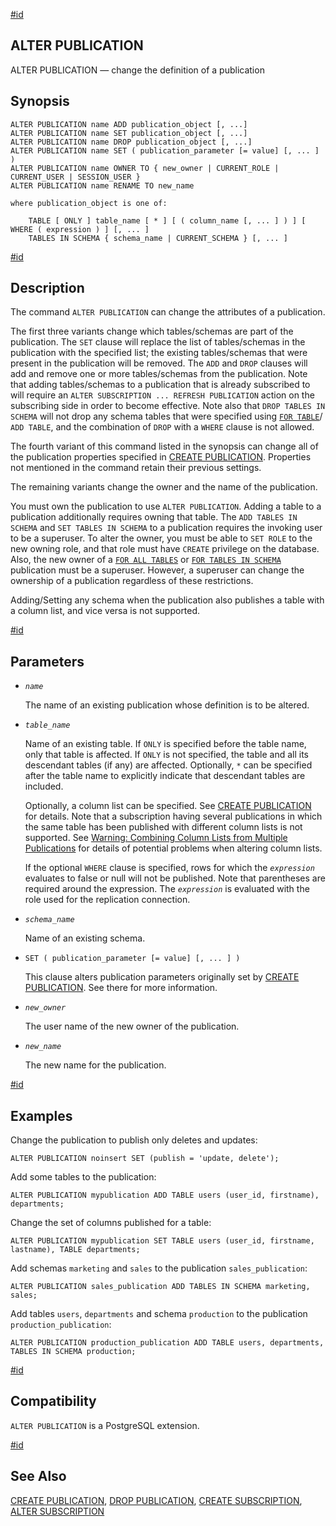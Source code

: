 [#id](#SQL-ALTERPUBLICATION)

## ALTER PUBLICATION

ALTER PUBLICATION — change the definition of a publication

## Synopsis

```
ALTER PUBLICATION name ADD publication_object [, ...]
ALTER PUBLICATION name SET publication_object [, ...]
ALTER PUBLICATION name DROP publication_object [, ...]
ALTER PUBLICATION name SET ( publication_parameter [= value] [, ... ] )
ALTER PUBLICATION name OWNER TO { new_owner | CURRENT_ROLE | CURRENT_USER | SESSION_USER }
ALTER PUBLICATION name RENAME TO new_name

where publication_object is one of:

    TABLE [ ONLY ] table_name [ * ] [ ( column_name [, ... ] ) ] [ WHERE ( expression ) ] [, ... ]
    TABLES IN SCHEMA { schema_name | CURRENT_SCHEMA } [, ... ]
```

[#id](#id-1.9.3.25.5)

## Description

The command `ALTER PUBLICATION` can change the attributes of a publication.

The first three variants change which tables/schemas are part of the publication. The `SET` clause will replace the list of tables/schemas in the publication with the specified list; the existing tables/schemas that were present in the publication will be removed. The `ADD` and `DROP` clauses will add and remove one or more tables/schemas from the publication. Note that adding tables/schemas to a publication that is already subscribed to will require an `ALTER SUBSCRIPTION ... REFRESH PUBLICATION` action on the subscribing side in order to become effective. Note also that `DROP TABLES IN SCHEMA` will not drop any schema tables that were specified using [`FOR TABLE`](sql-createpublication#SQL-CREATEPUBLICATION-FOR-TABLE)/ `ADD TABLE`, and the combination of `DROP` with a `WHERE` clause is not allowed.

The fourth variant of this command listed in the synopsis can change all of the publication properties specified in [CREATE PUBLICATION](sql-createpublication). Properties not mentioned in the command retain their previous settings.

The remaining variants change the owner and the name of the publication.

You must own the publication to use `ALTER PUBLICATION`. Adding a table to a publication additionally requires owning that table. The `ADD TABLES IN SCHEMA` and `SET TABLES IN SCHEMA` to a publication requires the invoking user to be a superuser. To alter the owner, you must be able to `SET ROLE` to the new owning role, and that role must have `CREATE` privilege on the database. Also, the new owner of a [`FOR ALL TABLES`](sql-createpublication#SQL-CREATEPUBLICATION-FOR-ALL-TABLES) or [`FOR TABLES IN SCHEMA`](sql-createpublication#SQL-CREATEPUBLICATION-FOR-TABLES-IN-SCHEMA) publication must be a superuser. However, a superuser can change the ownership of a publication regardless of these restrictions.

Adding/Setting any schema when the publication also publishes a table with a column list, and vice versa is not supported.

[#id](#id-1.9.3.25.6)

## Parameters

- _`name`_

  The name of an existing publication whose definition is to be altered.

- _`table_name`_

  Name of an existing table. If `ONLY` is specified before the table name, only that table is affected. If `ONLY` is not specified, the table and all its descendant tables (if any) are affected. Optionally, `*` can be specified after the table name to explicitly indicate that descendant tables are included.

  Optionally, a column list can be specified. See [CREATE PUBLICATION](sql-createpublication) for details. Note that a subscription having several publications in which the same table has been published with different column lists is not supported. See [Warning: Combining Column Lists from Multiple Publications](logical-replication-col-lists#LOGICAL-REPLICATION-COL-LIST-COMBINING) for details of potential problems when altering column lists.

  If the optional `WHERE` clause is specified, rows for which the _`expression`_ evaluates to false or null will not be published. Note that parentheses are required around the expression. The _`expression`_ is evaluated with the role used for the replication connection.

- _`schema_name`_

  Name of an existing schema.

- `SET ( publication_parameter [= value] [, ... ] )`

  This clause alters publication parameters originally set by [CREATE PUBLICATION](sql-createpublication). See there for more information.

- _`new_owner`_

  The user name of the new owner of the publication.

- _`new_name`_

  The new name for the publication.

[#id](#id-1.9.3.25.7)

## Examples

Change the publication to publish only deletes and updates:

```
ALTER PUBLICATION noinsert SET (publish = 'update, delete');
```

Add some tables to the publication:

```
ALTER PUBLICATION mypublication ADD TABLE users (user_id, firstname), departments;
```

Change the set of columns published for a table:

```
ALTER PUBLICATION mypublication SET TABLE users (user_id, firstname, lastname), TABLE departments;
```

Add schemas `marketing` and `sales` to the publication `sales_publication`:

```
ALTER PUBLICATION sales_publication ADD TABLES IN SCHEMA marketing, sales;
```

Add tables `users`, `departments` and schema `production` to the publication `production_publication`:

```
ALTER PUBLICATION production_publication ADD TABLE users, departments, TABLES IN SCHEMA production;
```

[#id](#id-1.9.3.25.8)

## Compatibility

`ALTER PUBLICATION` is a PostgreSQL extension.

[#id](#id-1.9.3.25.9)

## See Also

[CREATE PUBLICATION](sql-createpublication), [DROP PUBLICATION](sql-droppublication), [CREATE SUBSCRIPTION](sql-createsubscription), [ALTER SUBSCRIPTION](sql-altersubscription)
